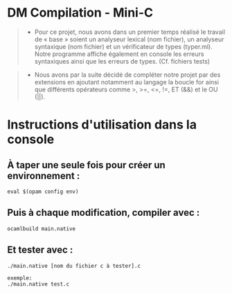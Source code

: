 # DM Compilation - Mini-C
>* Pour ce projet, nous avons dans un premier temps réalisé le travail de « base » soient un analyseur lexical (nom fichier), un analyseur syntaxique (nom fichier)    et un vérificateur de types (typer.ml). Notre programme affiche également en console les erreurs syntaxiques ainsi que les erreurs de types. (Cf. fichiers tests)

>* Nous avons par la suite décidé de compléter notre projet par des extensions en ajoutant notamment au langage la boucle for ainsi que différents opérateurs comme >, >=, <=, !=, ET (&&) et le OU (||).



# Instructions d'utilisation dans la console 

## À taper une seule fois pour créer un environnement :
```
eval $(opam config env)
```

## Puis à chaque modification, compiler avec :
```
ocamlbuild main.native
```
## Et tester avec :
```
./main.native [nom du fichier c à tester].c

exemple: 
./main.native test.c
```
